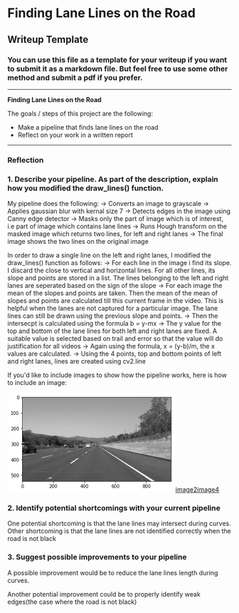 # **Finding Lane Lines on the Road** 

## Writeup Template

### You can use this file as a template for your writeup if you want to submit it as a markdown file. But feel free to use some other method and submit a pdf if you prefer.

---

**Finding Lane Lines on the Road**

The goals / steps of this project are the following:
* Make a pipeline that finds lane lines on the road
* Reflect on your work in a written report


[//]: # (Image References)

[image1]: ./test_images_output/solidWhiteRight_Gray.jpg "Grayscale"
[image2]: ./test_images_output/solidWhiteRight_Canny.jpg "Canny"
[image3]: ./test_images_output/solidWhiteRight_Masked.jpg "Masked"
[image4]: ./test_images_output/solidWhiteRight_Hough.jpg "Hough"
[image5]: ./test_images_output/solidWhiteRight_Final.jpg "Final"

---

### Reflection

### 1. Describe your pipeline. As part of the description, explain how you modified the draw_lines() function.

My pipeline does the following:
-> Converts an image to grayscale
-> Applies gaussian blur with kernal size 7
-> Detects edges in the image using Canny edge detector
-> Masks only the part of image which is of interest, i.e part of image which contains lane lines
-> Runs Hough transform on the masked image which returns two lines, for left and right lanes
-> The final image shows the two lines on the original image

In order to draw a single line on the left and right lanes, I modified the draw_lines() function as follows:
-> For each line in the image i find its slope. I discard the close to vertical and horizontal lines. For all other lines, its slope and points are stored in a list. The lines belonging to the left and right lanes are seperated based on the sign of the slope
-> For each image the mean of the slopes and points are taken. Then the mean of the mean of slopes and points are calculated till this current frame in the video. This is helpful when the lanes are not captured for a particular image. The lane lines can still be drawn using the previous slope and points.
-> Then the intersecpt is calculated using the formula b = y-mx
-> The y value for the top and bottom of the lane lines for both left and right lanes are fixed. A suitable value is selected based on trail and error so that the value will do justification for all videos
-> Again using the formula, x = (y-b)/m, the x values are calculated.
-> Using the 4 points, top and bottom points of left and right lanes, lines are created using cv2.line

If you'd like to include images to show how the pipeline works, here is how to include an image: 

![alt text][image1][image2][image3][image4][image5]


### 2. Identify potential shortcomings with your current pipeline


One potential shortcoming is that the lane lines may intersect during curves. Other shortcoming is that the lane lines are not identified correctly when the road is not black


### 3. Suggest possible improvements to your pipeline

A possible improvement would be to reduce the lane lines length during curves.

Another potential improvement could be to properly identify weak edges(the case where the road is not black)
